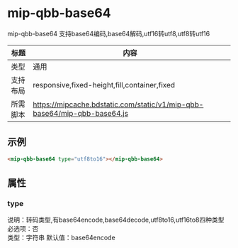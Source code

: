 # mip-qbb-base64

mip-qbb-base64 支持base64编码,base64解码,utf16转utf8,utf8转utf16

标题|内容
----|----
类型|通用
支持布局|responsive,fixed-height,fill,container,fixed
所需脚本|https://mipcache.bdstatic.com/static/v1/mip-qbb-base64/mip-qbb-base64.js

## 示例
```html
<mip-qbb-base64 type="utf8to16"></mip-qbb-base64>
```

## 属性

### type

说明：转码类型,有base64encode,base64decode,utf8to16,utf16to8四种类型
必选项：否  
类型：字符串 
默认值：base64encode  
